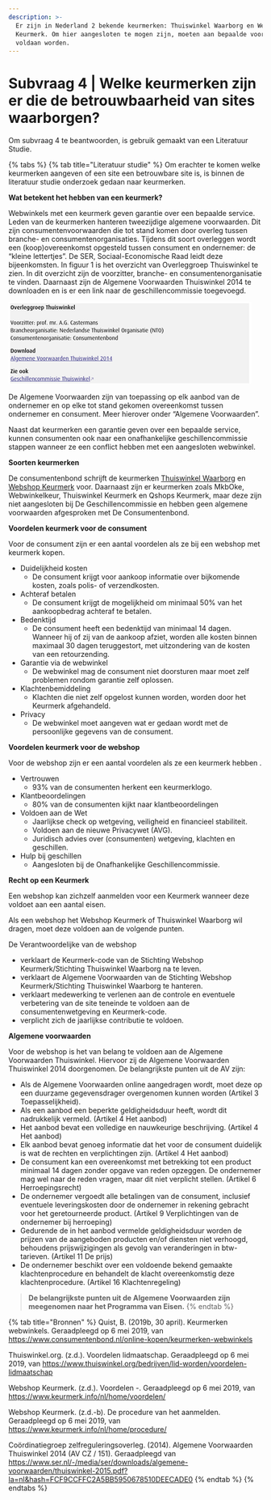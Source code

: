 ```yaml
---
description: >-
  Er zijn in Nederland 2 bekende keurmerken: Thuiswinkel Waarborg en Webshop
  Keurmerk. Om hier aangesloten te mogen zijn, moeten aan bepaalde voorwaarden
  voldaan worden.
---
```


# Subvraag 4 \| Welke keurmerken zijn er die de betrouwbaarheid van sites waarborgen?

Om subvraag 4 te beantwoorden, is gebruik gemaakt van een Literatuur Studie.

{% tabs %}
{% tab title="Literatuur studie" %}
Om erachter te komen welke keurmerken aangeven of een site een betrouwbare site is, is binnen de literatuur studie onderzoek gedaan naar keurmerken.

**Wat betekent het hebben van een keurmerk?**

Webwinkels met een keurmerk geven garantie over een bepaalde service. Leden van de keurmerken hanteren tweezijdige algemene voorwaarden. Dit zijn consumentenvoorwaarden die tot stand komen door overleg tussen branche- en consumentenorganisaties. Tijdens dit soort overleggen wordt een \(koop\)overeenkomst opgesteld tussen consument en ondernemer: de “kleine lettertjes”. De SER, Sociaal-Economische Raad leidt deze bijeenkomsten. In figuur 1 is het overzicht van Overleggroep Thuiswinkel te zien. In dit overzicht zijn de voorzitter, branche- en consumentenorganisatie te vinden. Daarnaast zijn de Algemene Voorwaarden Thuiswinkel 2014 te downloaden en is er een link naar de geschillencommissie toegevoegd.

![Figuur 1 \| Overzicht Overleggroep Thuiswinkel](../../.gitbook/assets/afbeelding_overleggroep.jpg)

  
De Algemene Voorwaarden zijn van toepassing op elk aanbod van de ondernemer en op elke tot stand gekomen overeenkomst tussen ondernemer en consument. Meer hierover onder “Algemene Voorwaarden”.

Naast dat keurmerken een garantie geven over een bepaalde service, kunnen consumenten ook naar een onafhankelijke geschillencommissie stappen wanneer ze een conflict hebben met een aangesloten webwinkel.

**Soorten keurmerken**

De consumentenbond schrijft de keurmerken [Thuiswinkel Waarborg](https://www.thuiswinkel.org/) en [Webshop Keurmerk](http://www.keurmerk.info/) voor. Daarnaast zijn er keurmerken zoals MkbOke, Webwinkelkeur, Thuiswinkel Keurmerk en Qshops Keurmerk, maar deze zijn niet aangesloten bij De Geschillencommissie en hebben geen algemene voorwaarden afgesproken met De Consumentenbond.

**Voordelen keurmerk voor de consument**

Voor de consument zijn er een aantal voordelen als ze bij een webshop met keurmerk kopen.

* Duidelijkheid kosten
  * De consument krijgt voor aankoop informatie over bijkomende kosten, zoals polis- of verzendkosten.
* Achteraf betalen
  * De consument krijgt de mogelijkheid om minimaal 50% van het aankoopbedrag achteraf te betalen.
* Bedenktijd
  * De consument heeft een bedenktijd van minimaal 14 dagen. Wanneer hij of zij van de aankoop afziet, worden alle kosten binnen maximaal 30 dagen teruggestort, met uitzondering van de kosten van een retourzending.
* Garantie via de webwinkel
  * De webwinkel mag de consument niet doorsturen maar moet zelf problemen rondom garantie zelf oplossen.
* Klachtenbemiddeling
  * Klachten die niet zelf opgelost kunnen worden, worden door het Keurmerk afgehandeld.
* Privacy
  * De webwinkel moet aangeven wat er gedaan wordt met de persoonlijke gegevens van de consument.

**Voordelen keurmerk voor de webshop**

Voor de webshop zijn er een aantal voordelen als ze een keurmerk hebben . 

* Vertrouwen
  * 93% van de consumenten herkent een keurmerklogo.
* Klantbeoordelingen
  * 80% van de consumenten kijkt naar klantbeoordelingen
* Voldoen aan de Wet
  * Jaarlijkse check op wetgeving, veiligheid en financieel stabiliteit.
  * Voldoen aan de nieuwe Privacywet \(AVG\).
  * Juridisch advies over \(consumenten\) wetgeving, klachten en geschillen.
* Hulp bij geschillen
  * Aangesloten bij de Onafhankelijke Geschillencommissie.

**Recht op een Keurmerk**

Een webshop kan zichzelf aanmelden voor een Keurmerk wanneer deze voldoet aan een aantal eisen.

Als een webshop het Webshop Keurmerk of Thuiswinkel Waarborg wil dragen, moet deze voldoen aan de volgende punten.

De Verantwoordelijke van de webshop 

* verklaart de Keurmerk-code van de Stichting Webshop Keurmerk/Stichting Thuiswinkel Waarborg na te leven.
* verklaart de Algemene Voorwaarden van de Stichting Webshop Keurmerk/Stichting Thuiswinkel Waarborg te hanteren.
* verklaart medewerking te verlenen aan de controle en eventuele verbetering van de site teneinde te voldoen aan de consumentenwetgeving en Keurmerk-code.
* verplicht zich de jaarlijkse contributie te voldoen.

**Algemene voorwaarden**

Voor de webshop is het van belang te voldoen aan de Algemene Voorwaarden Thuiswinkel. Hiervoor zij de Algemene Voorwaarden Thuiswinkel 2014 doorgenomen. De belangrijkste punten uit de AV zijn:

* Als de Algemene Voorwaarden online aangedragen wordt, moet deze op een duurzame gegevensdrager overgenomen kunnen worden \(Artikel 3 Toepasselijkheid\).
* Als een aanbod een beperkte geldigheidsduur heeft, wordt dit nadrukkelijk vermeld. \(Artikel 4 Het aanbod\)
* Het aanbod bevat een volledige en nauwkeurige beschrijving. \(Artikel 4 Het aanbod\)
* Elk aanbod bevat genoeg informatie dat het voor de consument duidelijk is wat de rechten en verplichtingen zijn. \(Artikel 4 Het aanbod\)
* De consument kan een overeenkomst met betrekking tot een product minimaal 14 dagen zonder opgave van reden opzeggen. De ondernemer mag wel naar de reden vragen, maar dit niet verplicht stellen. \(Artikel 6 Herroepingsrecht\)
* De ondernemer vergoedt alle betalingen van de consument, inclusief eventuele leveringskosten door de ondernemer in rekening gebracht voor het geretourneerde product. \(Artikel 9 Verplichtingen van de ondernemer bij herroeping\)
* Gedurende de in het aanbod vermelde geldigheidsduur worden de prijzen van de aangeboden producten en/of diensten niet verhoogd, behoudens prijswijzigingen als gevolg van veranderingen in btw-tarieven. \(Artikel 11 De prijs\)
* De ondernemer beschikt over een voldoende bekend gemaakte klachtenprocedure en behandelt de klacht overeenkomstig deze klachtenprocedure. \(Artikel 16 Klachtenregeling\)

> **De belangrijkste punten uit de Algemene Voorwaarden zijn meegenomen naar het Programma van Eisen.**
{% endtab %}

{% tab title="Bronnen" %}
Quist, B. \(2019b, 30 april\). Keurmerken webwinkels. Geraadpleegd op 6 mei 2019, van https://www.consumentenbond.nl/online-kopen/keurmerken-webwinkels

Thuiswinkel.org. \(z.d.\). Voordelen lidmaatschap. Geraadpleegd op 6 mei 2019, van https://www.thuiswinkel.org/bedrijven/lid-worden/voordelen-lidmaatschap

Webshop Keurmerk. \(z.d.\). Voordelen -. Geraadpleegd op 6 mei 2019, van https://www.keurmerk.info/nl/home/voordelen/

Webshop Keurmerk. \(z.d.-b\). De procedure van het aanmelden. Geraadpleegd op 6 mei 2019, van https://www.keurmerk.info/nl/home/procedure/  


Coördinatiegroep zelfreguleringsoverleg. \(2014\). Algemene Voorwaarden Thuiswinkel 2014 \(AV CZ / 151\). Geraadpleegd van https://www.ser.nl/-/media/ser/downloads/algemene-voorwaarden/thuiswinkel-2015.pdf?la=nl&hash=FCF9CCFFC2A5BB5950678510DEECADE0
{% endtab %}
{% endtabs %}

